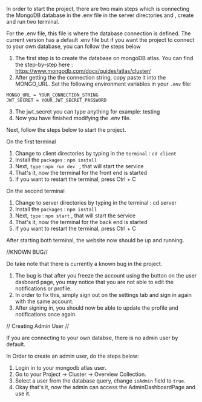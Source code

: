 In order to start the project, there are two main steps which is connecting the MongoDB database in the .env file in the server directories and , create and run two terminal.

For the .env file, this file is where the database connection is defined. The current version has a default .env file but if you want the project to connect to your own database, you can follow the steps below

1) The first step is to create the database on mongoDB atlas. You can find the step-by-step here : https://www.mongodb.com/docs/guides/atlas/cluster/
2) After getting the the connection string, copy paste it into the MONGO_URL. Set the following environment variables in your `.env` file:

```env
MONGO_URL = YOUR_CONNECTION_STRING
JWT_SECRET = YOUR_JWT_SECRET_PASSWORD
```
3) The jwt_secret you can type anything for example: testing
4) Now you have finished modifying the .env file.

Next, follow the steps below to start the project. 

On the first terminal
1) Change to client directories by typing in the `terminal` : ```cd client ```
2) Install the `packages` : ``` npm install ```
4) Next, `type` : ```npm run dev ``` , that will start the service
5) That's it, now the terminal for the front end is started
6) If you want to restart the terminal, press Ctrl + C

On the second terminal
1) Change to server directories by typing in the terminal : cd server
2) Install the `packages` : ``` npm install ```
3) Next, `type` : ```npm start``` , that will start the service
4) That's it, now the terminal for the back end is started
4) If you want to restart the terminal, press Ctrl + C

After starting both terminal, the website now should be up and running.

//KNOWN BUG//

Do take note that there is currently a known bug in the project. 
1) The bug is that after you freeze the account using the button on the user dasboard page, you may notice that you are not able to edit the notifications or profile.
2) In order to fix this, simply sign out on the settings tab and sign in again with the same account.
3) After signing in, you should now be able to update the profile and notifications once again.

// Creating Admin User //

If you are connecting to your own databse, there is no admin user by default.

In Order to create an admin user, do the steps below:
1) Login in to your mongodb atlas user.
2) Go to your Project -> Cluster -> Overview Collection.
3) Select a user from the database query, change `isAdmin` field to `true`.
4) Okay that's it, now the admin can access the AdminDashboardPage and use it.
